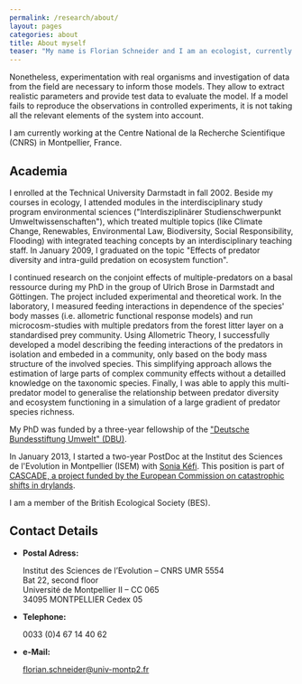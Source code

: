 ```yaml
---
permalink: /research/about/
layout: pages
categories: about
title: About myself
teaser: "My name is Florian Schneider and I am an ecologist, currently on a PostDoc position in Montpellier, France. <br> More precisely, I am biologist by training, specialised on theoretical ecology. This means, I formulate ecological processes in simple math and run them in computer simulations, enabling their better understanding. "
---
```


Nonetheless, experimentation with real organisms and investigation of data from the field are necessary to inform those models. They allow to extract realistic parameters and provide test data to evaluate the model. If a model fails to reproduce the observations in controlled experiments, it is not taking all the relevant elements of the system into account. 

I am currently working at the Centre National de la Recherche Scientifique (CNRS) in Montpellier, France. <!-- more -->

## Academia

I enrolled at the Technical University Darmstadt in fall 2002. Beside my courses in ecology, I attended modules in the interdisciplinary study program environmental sciences ("Interdisziplinärer Studienschwerpunkt Umweltwissenschaften"), which treated multiple topics (like Climate Change, Renewables, Environmental Law, Biodiversity, Social Responsibility, Flooding) with integrated teaching concepts by an interdisciplinary teaching staff. In January 2009, I graduated on the topic "Effects of predator diversity and intra-guild predation on ecosystem function".

I continued research on the conjoint effects of multiple-predators on a basal ressource during my PhD in the group of Ulrich Brose in Darmstadt and Göttingen. The project included experimental and theoretical work. In the laboratory, I measured feeding interactions in dependence of the species' body masses (i.e. allometric functional response models) and run microcosm-studies with multiple predators from the forest litter layer on a standardised prey community. Using Allometric Theory, I successfully developed a model describing the feeding interactions of the predators in isolation and embeded in a community, only based on the body mass structure of the involved species. This simplifying approach allows the estimation of large parts of complex community effects without a detailled knowledge on the taxonomic species. Finally, I was able to apply this multi-predator model to generalise the relationship between predator diversity and ecosystem functioning in a simulation of a large gradient of predator species richness. 

My PhD was funded by a three-year fellowship of the ["Deutsche Bundesstiftung Umwelt" (DBU)](https://www.dbu.de/340.html).

In January 2013, I started a two-year PostDoc at the Institut des Sciences de l'Evolution in Montpellier (ISEM) with [Sonia Kéfi](http://sonia.kefi.fr). This position is part of [CASCADE, a project funded by the European Commission on catastrophic shifts in drylands](http://www.cascade-project.eu/).

I am a member of the British Ecological Society (BES).  

## Contact Details

- 	**Postal Adress:**
	
	Institut des Sciences de l’Evolution – CNRS UMR 5554  
	Bat 22, second floor  
	Université de Montpellier II – CC 065  
	34095 MONTPELLIER Cedex 05  
	  
	
-	**Telephone:**
	
	0033 (0)4 67 14 40 62  
	  
	
- 	**e-Mail:**
	
	<florian.schneider@univ-montp2.fr>

